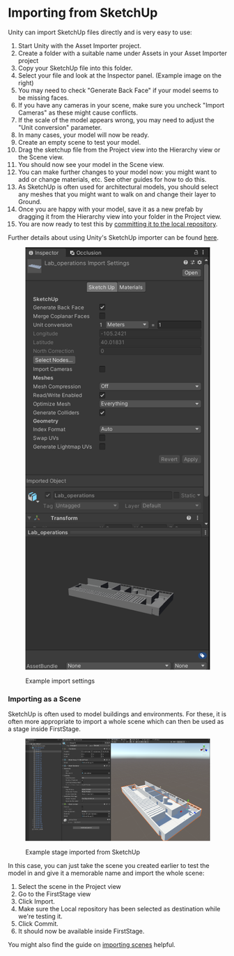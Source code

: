 # Importing from SketchUp

Unity can import SketchUp files directly and is very easy to use:

1. Start Unity with the Asset Importer project.
2. Create a folder with a suitable name under Assets in your Asset Importer project
3. Copy your SketchUp file into this folder.
4. Select your file and look at the Inspector panel. (Example image on the right)
5. You may need to check "Generate Back Face" if your model seems to be missing faces.
6. If you have any cameras in your scene, make sure you uncheck "Import Cameras" as these might cause conflicts.
7. If the scale of the model appears wrong, you may need to adjust the "Unit conversion" parameter.
8. In many cases, your model will now be ready.
9. Create an empty scene to test your model.
10. Drag the sketchup file from the Project view into the Hierarchy view or the Scene view.
11. You should now see your model in the Scene view.
12. You can make further changes to your model now: you might want to add or change materials, etc. See other guides for how to do this.
13. As SketchUp is often used for architectural models, you should select any meshes that you might want to walk on and change their layer to Ground.
14. Once you are happy with your model, save it as a new prefab by dragging it from the Hierarchy view into your folder in the Project view.
15. You are now ready to test this by [committing it to the local repository](https://firststage.moviestorm.co.uk/knowledgebase/4-test-in-firststage/).

Further details about using Unity's SketchUp importer can be found [here](https://docs.unity3d.com/Manual/class-SketchUpImporter.html).

<figure><img src="../.gitbook/assets/image (10).png" alt=""><figcaption><p>Example import settings</p></figcaption></figure>

### Importing as a Scene

SketchUp is often used to model buildings and environments. For these, it is often more appropriate to import a whole scene which can then be used as a stage inside FirstStage.

<figure><img src="../.gitbook/assets/image (1) (1) (1).png" alt=""><figcaption><p>Example stage imported from SketchUp</p></figcaption></figure>

In this case, you can just take the scene you created earlier to test the model in and give it a memorable name and import the whole scene:

1. Select the scene in the Project view
2. Go to the FirstStage view
3. Click Import.
4. Make sure the Local repository has been selected as destination while we're testing it.
5. Click Commit.
6. It should now be available inside FirstStage.

You might also find the guide on [importing scenes](https://firststage.moviestorm.co.uk/knowledgebase/example-2-unity-scene-import/) helpful.
